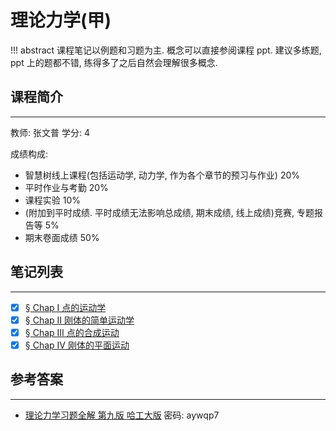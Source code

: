 
# 理论力学(甲)

!!! abstract
	课程笔记以例题和习题为主. 概念可以直接参阅课程 ppt. 建议多练题, ppt 上的题都不错, 练得多了之后自然会理解很多概念.

## 课程简介
---
教师: 张文普 学分: $4$

成绩构成:

- 智慧树线上课程(包括运动学, 动力学, 作为各个章节的预习与作业) $20\%$
- 平时作业与考勤 $20\%$
- 课程实验 $10\%$
- (附加到平时成绩. 平时成绩无法影响总成绩, 期末成绩, 线上成绩)竞赛, 专题报告等 $5\%$
- 期末卷面成绩 $50\%$

## 笔记列表

---

- [x] [§ Chap I      点的运动学](pointmove.md)
- [x] [§ Chap II     刚体的简单运动学](rigidbodymove.md)
- [x] [§ Chap III    点的合成运动](combinationmove.md)
- [x] [§ Chap IV   刚体的平面运动](rigidbodyinflat.md)

## 参考答案

---

- [理论力学习题全解 第九版 哈工大版](https://pan.moe/s/rvEqCp)  密码: aywqp7